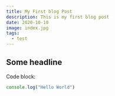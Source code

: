 ```yaml
---
title: My First blog Post
description: This is my first blog post
date: 2020-10-10
image: index.jpg
tags:
  - test
---
```

## Some headline

Code block: 
```javascript
console.log("Hello World")
```